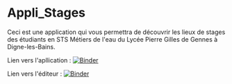 # Appli_Stages
Ceci est une application qui vous permettra de découvrir les lieux de stages des étudiants en STS Métiers de l'eau du Lycée Pierre Gilles de Gennes à Digne-les-Bains. 

Lien vers l'apllication :
[![Binder](https://mybinder.org/badge_logo.svg)](https://mybinder.org/v2/gh/Magali04/Appli_Stages/HEAD?urlpath=%2Fvoila%2Frender%2FLieux_de_stages.ipynb)


Lien vers l'éditeur :
[![Binder](https://mybinder.org/badge_logo.svg)](https://mybinder.org/v2/gh/Magali04/Appli_Stages/HEAD)
